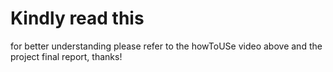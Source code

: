 # Kindly read this 
for better understanding please refer to the howToUSe video above and the project final report, thanks!
